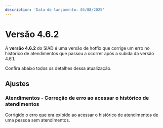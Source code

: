 ```yaml
---
description: 'Data de lançamento: 04/08/2025'
---
```


# Versão 4.6.2

A **versão 4.6.2** do SIAD é uma versão de hotfix que corrige um erro no histórico de atendimentos que passou a ocorrer após a subida da versão 4.6.1.

Confira abaixo todos os detalhes dessa atualização.

## Ajustes

### Atendimentos - Correção de erro ao acessar o histórico de atendimentos

Corrigido o erro que era exibido ao acessar o histórico de atendimentos de uma pessoa sem atendimentos.
